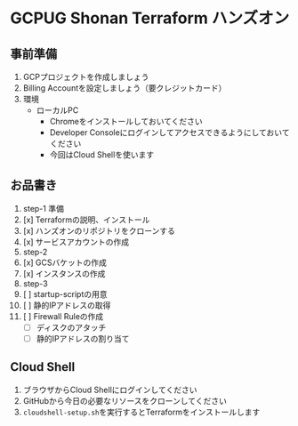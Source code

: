 # GCPUG Shonan Terraform ハンズオン

## 事前準備

1. GCPプロジェクトを作成しましょう
2. Billing Accountを設定しましょう（要クレジットカード）
3. 環境
    - ローカルPC
        - Chromeをインストールしておいてください
        - Developer Consoleにログインしてアクセスできるようにしておいてください
        - 今回はCloud Shellを使います

## お品書き

1. step-1 準備
  1. [x] Terraformの説明、インストール
  1. [x] ハンズオンのリポジトリをクローンする
  2. [x] サービスアカウントの作成
1. step-2
  3. [x] GCSバケットの作成
  8. [x] インスタンスの作成
1. step-3
  5. [ ] startup-scriptの用意
6. [ ] 静的IPアドレスの取得
7. [ ] Firewall Ruleの作成
    - [ ] ディスクのアタッチ
    - [ ] 静的IPアドレスの割り当て

## Cloud Shell

1. ブラウザからCloud Shellにログインしてください
2. GitHubから今日の必要なリソースをクローンしてください
3. `cloudshell-setup.sh`を実行するとTerraformをインストールします

##
